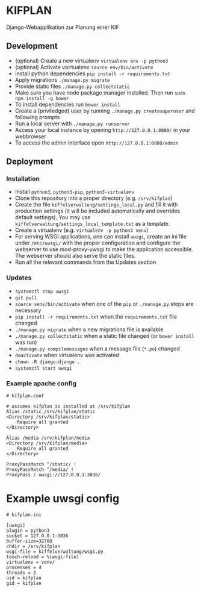 # KIFPLAN

Django-Webapplikation zur Planung einer KIF

## Development

* (optional) Create a new virtualenv `virtualenv env -p python3`
* (optional) Activate vairtualenv `source env/bin/activate`
* Install python dependencies `pip install -r requirements.txt`
* Apply migrations `./manage.py migrate`
* Provide static files `./manage.py collectstatic` 
* Make sure you have node package manager installed. Then run `sudo npm install -g bower`
* To install dependencies run `bower install`
* Create a (priviledged) user by running `./manage.py createsuperuser` and following prompts
* Run a local server with `./manage.py runserver`
* Access your local instance by opening `http://127.0.0.1:8000/` in your webbrowser
* To access the admin interface open `http://127.0.0.1:8000/admin`

## Deployment

### Installation

* Install `python3`, `python3-pip`, `python3-virtualenv`
* Clone this repository into a proper directory (e.g. `/srv/kifplan`)
* Create the file `kiffelverwaltung/settings_local.py` and fill it with production settings (it will be included automatically and overrides default settings). You may use `kiffelverwaltung/settings_local_template.txt` as a template.
* Create a virtualenv (e.g. `virtualenv -p python3 venv`)
* For serving WSGI applications, one can install `uwsgi`, create an ini file under `/etc/uwsgi/` with the proper configuration and configure the webserver to use mod-proxy-uwsgi to make the application accessible. The webserver should also serve the static files.
* Run all the relevant commands from the Updates section

### Updates

* `systemctl stop uwsgi`
* `git pull`
* `source venv/bin/activate` when one of the `pip` or `./manage.py` steps are necessary
* `pip install -r requirements.txt` when the `requirements.txt` file changed
* `./manage.py migrate` when a new migrations file is available
* `./manage.py collectstatic` when a static file changed (or `bower install` was run)
* `./manage.py compilemessages` when a message file (`*.po`) changed
* `deactivate` when virtualenv was activated
* `chown -R django:django .`
* `systemctl start uwsgi`

### Example apache config

```
# kifplan.conf

# assumes kifplan is installed at /srv/kifplan
Alias /static /srv/kifplan/static
<Directory /srv/kifplan/static>
	Require all granted
</Directory>

Alias /media /srv/kifplan/media
<Directory /srv/kifplan/media>
	Require all granted
</Directory>

ProxyPassMatch ^/static/ !
ProxyPassMatch ^/media/ !
ProxyPass / uwsgi://127.0.0.1:3036/
```

# Example uwsgi config

```
# kifplan.ini

[uwsgi]
plugin = python3
socket = 127.0.0.1:3036
buffer-size=32768
chdir = /srv/kifplan
wsgi-file = kiffelverwaltung/wsgi.py
touch-reload = %(wsgi-file)
virtualenv = venv/
processes = 4
threads = 2
uid = kifplan
gid = kifplan
```

